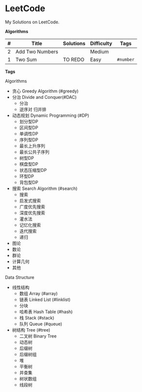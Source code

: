 # LeetCode

My Solutions on LeetCode.

**Algorithms**

| #    | Title           | Solutions | Difficulty | Tags      |
| ---- | --------------- | --------- | ---------- | --------- |
| 2    | Add Two Numbers |           | Medium     |           |
| 1    | Two Sum         | TO REDO   | Easy       | `#number` |

**Tags**

Algorithms

- 贪心 Greedy Algorithm (#greedy)
- 分治 Divide and Conquer(#DAC)
  - 分治
  - 逆序对 归并排
- 动态规划 Dynamic Programming (#DP)
  - 划分型DP
  - 区间型DP
  - 单调性DP
  - 序列型DP
  - 最长上升序列
  - 最长公共子序列
  - 树型DP
  - 棋盘型DP
  - 状态压缩型DP
  - 环型DP
  - 背包型DP
- 搜索 Search Algorithm (#search)
  - 搜索
  - 启发式搜索
  - 广度优先搜索
  - 深度优先搜索
  - 灌水法
  - 记忆化搜索
  - 迭代搜索
  - 递归
- 图论
- 数论
- 群论
- 计算几何
- 其他

Data Structure

- 线性结构
  - 数组 Array (#array)
  - 链表 Linked List (#linklist)
  - 分块
  - 哈希表 Hash Table (#hash)
  - 栈 Stack (#stack)
  - 队列 Queue (#queue)
- 树结构 Tree (#tree)
  - 二叉树 Binary Tree 
  - 动态树
  - 后缀树
  - 后缀树组
  - 堆
  - 平衡树
  - 并查集
  - 树状数组
  - 线段树